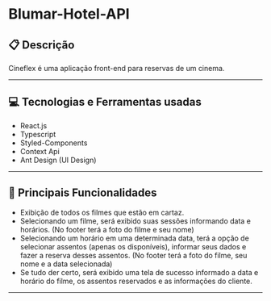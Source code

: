 # Blumar-Hotel-API
 
 ##  :clipboard: Descrição

Cineflex é uma aplicação front-end para reservas de um cinema. 

***
 
 ## :computer:	 Tecnologias e Ferramentas usadas

- React.js
- Typescript
- Styled-Components
- Context Api
- Ant Design (UI Design)
***

##  :hammer: Principais Funcionalidades

- Exibição de todos os filmes que estão em cartaz.
- Selecionando um filme, será exibido suas sessões informando data e horários. (No footer terá a foto do filme e seu nome)
- Selecionando um horário em uma determinada data, terá a opção de selecionar assentos (apenas os disponíveis), informar seus dados e fazer a reserva desses assentos. (No footer terá a foto do filme, seu nome e a data selecionada)
- Se tudo der certo, será exibido uma tela de sucesso informado a data e horário do filme, os assentos reservados e as informações do cliente.
***
